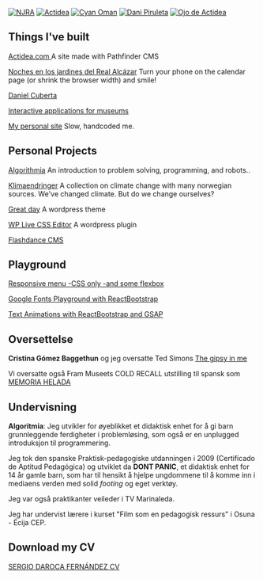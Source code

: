 [![NJRA](http://www.flashdance.es/res/imgs/webs/thumbs/njra-2016.png)](http://www.actidea.es/nochesalcazar2017/calendario)
[![Actidea](http://www.flashdance.es/res/imgs/webs/thumbs/actidea-diseño.png)](http://www.actidea.com/diseño)
[![Cyan Oman](http://www.flashdance.es/res/imgs/webs/thumbs/cyan-animatica-oman.png)](http://www.cyananimatica.com/portfolio-items/national-museum-oman/?portfolioCats=1488)
[![Dani Piruleta](http://www.flashdance.es/res/imgs/webs/thumbs/dani-piruleta.png)](http://www.danielcuberta.com/)
[![Ojo de Actidea](http://www.flashdance.es/res/imgs/webs/thumbs/actidea-ojo.png)](http://www.actidea.com)

## Things I've built
[Actidea.com ](http://www.actidea.com/diseño)
A site made with Pathfinder CMS

[Noches en los jardines del Real Alcázar](http://www.actidea.es/nochesalcazar2017/calendario)
Turn your phone on the calendar page (or shrink the browser width) and smile!

[Daniel Cuberta](http://www.danielcuberta.com/peliculas/6-manzanas/)

[Interactive applications for museums](http://www.cyananimatica.com/portfolio-items/national-museum-oman/?portfolioCats=1488)

[My personal site](http://www.flashdance.es)
Slow, handcoded me.

## Personal Projects

[Algorithmia](http://www.flashdance.es/res/files/algoritmia/Algorithmia-a-didactic-unit-on-handling-problems--and-robots.pdf)
An introduction to problem solving, programming, and robots..

[Klimaendringer](http://www.flashdance.es/sergiodaroca/klimaendringer.html)
A collection on climate change with many norwegian sources. We've changed climate. But do we change ourselves?

[Great day](https://github.com/SergioDaroca/Great-Day-WordPress-theme)
A wordpress theme

[WP Live CSS Editor](https://wordpress.org/plugins/wp-live-css-editor/)
A wordpress plugin

[Flashdance CMS](https://www.youtube.com/watch?v=Xio8YCLB6-o)

## Playground

[Responsive menu -CSS only -and some flexbox](https://codepen.io/SergioDaroca/pen/bgKPqY)

[Google Fonts Playground with ReactBootstrap](https://codepen.io/SergioDaroca/pen/PbgNRr)

[Text Animations with ReactBootstrap and GSAP](https://codepen.io/SergioDaroca/pen/dNPpNe?editors=0010)

## Oversettelse
**Cristina Gómez Baggethun** og jeg oversatte Ted Simons [The gipsy in me](http://www.interfolio.es/Actual/Entradas/2014/11/8_EL_GITANO_QUE_HAY_EN_MI.html)

Vi oversatte også Fram Museets COLD RECALL utstilling til spansk som [MEMORIA HELADA](http://www.museocienciavalladolid.es/opencms/mcva/QueOfrecemos/Actualidad/EventosPropios/eventospropios/eventoprop_0253.html?calYear=2017&calMonth=4)

## Undervisning
**Algoritmia**:
Jeg utvikler for øyeblikket et didaktisk enhet for å gi barn grunnleggende ferdigheter i problemløsing, som også er en unplugged introduksjon til programmering.

Jeg tok den spanske Praktisk-pedagogiske utdanningen i 2009 (Certificado de Aptitud Pedagógica) og utviklet da **DONT PANIC**, et didaktisk enhet for 14 år gamle barn, som har til hensikt å hjelpe ungdommene til å komme inn i mediaens verden med solid _footing_ og eget verktøy.

Jeg var også praktikanter veileder i TV Marinaleda.

Jeg har undervist lærere i kurset "Film som en pedagogisk ressurs" i Osuna - Écija CEP. 

## Download my CV
[SERGIO DAROCA FERNÁNDEZ CV](http://www.flashdance.es/res/files/Sergio-Daroca-curriculum-vitae.pdf)
